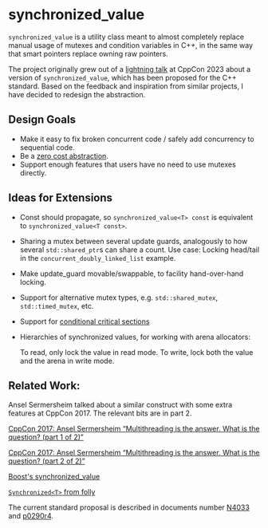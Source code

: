 # synchronized_value

`synchronized_value` is a utility class meant to almost completely replace manual usage of mutexes and condition variables in C++,
in the same way that smart pointers replace owning raw pointers.

The project originally grew out of a [lightning talk](https://www.youtube.com/watch?v=F0jaGcCUpOo) at CppCon 2023 about
a version of `synchronized_value`, which has been proposed for the C++ standard. Based on the feedback and inspiration from similar
projects, I have decided to redesign the abstraction.

## Design Goals

* Make it easy to fix broken concurrent code / safely add concurrency to sequential code.
* Be a [zero cost abstraction](https://stackoverflow.com/questions/69178380/what-does-zero-cost-abstraction-mean).
* Support enough features that users have no need to use mutexes directly.

## Ideas for Extensions

* Const should propagate, so `synchronized_value<T> const` is equivalent to `synchronized_value<T const>`.
* Sharing a mutex between several update guards, analogously to how several `std::shared_ptr`s can share a count.
  Use case: Locking head/tail in the `concurrent_doubly_linked_list` example. 
* Make update_guard movable/swappable, to facility hand-over-hand locking.
* Support for alternative mutex types, e.g. `std::shared_mutex`, `std::timed_mutex`, etc.
* Support for [conditional critical sections](https://abseil.io/docs/cpp/guides/synchronization#conditional-critical-sections)
* Hierarchies of synchronized values, for working with arena allocators:
  
  To read, only lock the value in read mode. To write, lock both the value and the arena in write mode.

## Related Work:

Ansel Sermersheim talked about a similar construct with some extra features at CppCon 2017. The relevant bits are in part 2.

[CppCon 2017: Ansel Sermersheim “Multithreading is the answer. What is the question? (part 1 of 2)”](https://www.youtube.com/watch?v=GNw3RXr-VJk)

[CppCon 2017: Ansel Sermersheim “Multithreading is the answer. What is the question? (part 2 of 2)”](https://www.youtube.com/watch?v=sDLQWivf1-I)

[Boost's synchronized_value](https://www.boost.org/doc/libs/1_83_0/doc/html/thread/sds.html#thread.sds.synchronized_valuesxxx)

[`Synchronized<T>` from folly](https://github.com/facebook/folly/blob/main/folly/docs/Synchronized.md)

The current standard proposal is described in documents number [N4033](https://www.open-std.org/jtc1/sc22/wg21/docs/papers/2014/n4033.html) and [p0290r4](https://www.open-std.org/jtc1/sc22/wg21/docs/papers/2023/p0290r4.html).
